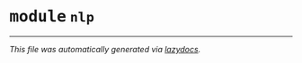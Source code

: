 <!-- markdownlint-disable -->

# <kbd>module</kbd> `nlp`








---

_This file was automatically generated via [lazydocs](https://github.com/ml-tooling/lazydocs)._
